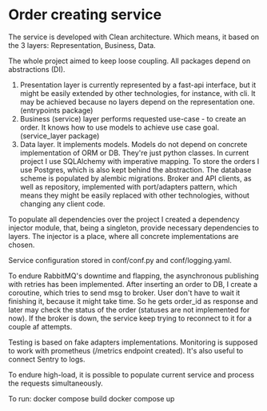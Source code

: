 # Order creating service


The service is developed with Clean architecture. Which means, it based on the 3 layers: Representation, Business, Data.

The whole project aimed to keep loose coupling. All packages depend on abstractions (DI).

1. Presentation layer is currently represented by a fast-api interface, but it might be easily extended by other technologies, for instance, with cli. It may be achieved because no layers depend on the representation one. (entrypoints package)
2. Business (service) layer performs requested use-case - to create an order. It knows how to use models to achieve use case goal. (service_layer package)
3. Data layer. It implements models. Models do not depend on concrete implementation of ORM or DB. They're just python classes. In current project I use SQLAlchemy with imperative mapping.
To store the orders I use Postgres, which is also kept behind the abstraction. The database scheme is populated by alembic migrations.
Broker and API clients, as well as repository, implemented with port/adapters pattern, which means they might be easily replaced with other technologies, without changing any client code.

To populate all dependencies over the project I created a dependency injector module, that, being a singleton, provide necessary dependencies to layers. The injector is a place, where all concrete implementations are chosen.

Service configuration stored in conf/conf.py and conf/logging.yaml.

To endure RabbitMQ's downtime and flapping, the asynchronous publishing with retries has been implemented. After inserting an order to DB, I create a coroutine, which tries to send msg to broker.
User don't have to wait it finishing it, because it might take time. So he gets order_id as response and later may check the status of the order (statuses are not implemented for now).
If the broker is down, the service keep trying to reconnect to it for a couple af attempts.

Testing is based on fake adapters implementations.
Monitoring is supposed to work with prometheus (/metrics endpoint created). It's also useful to connect Sentry to logs.

To endure high-load, it is possible to populate current service and process the requests simultaneously.

To run:
docker compose build
docker compose up